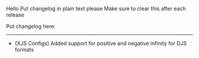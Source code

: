 Hello
Put changelog in plain text please
Make sure to clear this after each release

Put changelog here:

-----------------
- (XJS Configs) Added support for positive and negative infinity for DJS formats
